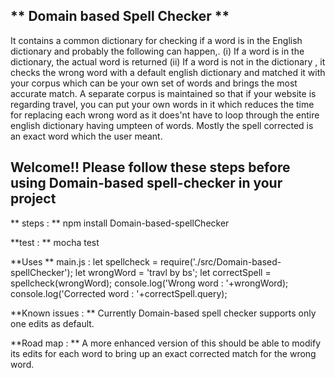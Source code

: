  ** Domain based Spell Checker **
 --------------------------------------------------------------------------------
 It contains a common dictionary for checking if a word is in the English dictionary and probably the following can happen,.        (i)  If a word is in the dictionary, the actual word is returned
    (ii) If a word is not in the dictionary , it checks the wrong word with a default english dictionary and matched it with your  corpus which can be your own set of words and brings the most accurate match.
 A separate corpus is maintained so that if your website is regarding travel, you can put your own words in it which reduces the  time for replacing each wrong word as it does'nt have to loop through the entire english dictionary having umpteen of words. Mostly the spell corrected is an exact word which the user meant.

 Welcome!!
 Please follow these steps before using Domain-based spell-checker in your project
--------------------------------------------------------------------------------
 ** steps : **
 npm install Domain-based-spellChecker

 **test : **
   mocha test

 **Uses  **
  main.js :
 let spellcheck = require('./src/Domain-based-spellChecker');
 let wrongWord = 'travl by bs';
 let correctSpell = spellcheck(wrongWord);
 console.log('Wrong word     : '+wrongWord);
 console.log('Corrected word : '+correctSpell.query);

 **Known issues : **
   Currently Domain-based spell checker supports only one edits as default.

 **Road map : **
   A more enhanced version of this should be able to modify its edits for each word to bring up an exact corrected match for the    wrong word.
